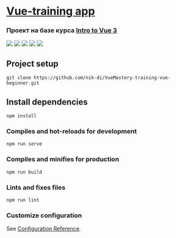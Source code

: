 # [Vue-training app](https://nik-di.github.io/VueMastery-training-vue-beginner/index.html)

### Проект на базе курса [Intro to Vue 3](https://www.vuemastery.com/courses/intro-to-vue-3/intro-to-vue3)

<img src="https://img.shields.io/static/v1?label=ver&message=0.1.0&color=brightgreen">
<img src="https://img.shields.io/static/v1?label=vue&message=2.6.12&color=blue">
<img src="https://img.shields.io/static/v1?label=build&message=passing&color=green">
<img src="https://img.shields.io/static/v1?label=build-size&message=804KB&color=informational">
<img src="https://img.shields.io/github/issues-pr-closed-raw/nik-di/VueMastery-training-vue-beginner">

## Project setup
```git clone https://github.com/nik-di/VueMastery-training-vue-beginner.git```

## Install dependencies
```npm install```

### Compiles and hot-reloads for development
```npm run serve```

### Compiles and minifies for production
```npm run build```

### Lints and fixes files
```npm run lint```

### Customize configuration
See [Configuration Reference](https://cli.vuejs.org/config/).
